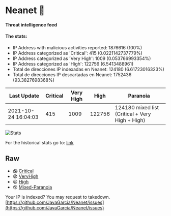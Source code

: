 # Neanet :hocho:
#### Threat intelligence feed
#### The stats:

- IP Address with malicious activities reported: 1876616 (100%)
- IP Address categorized as 'Critical':  415 (0.0221142737779%)
- IP Address categorized as 'Very High':  1009 (0.053766993354%)
- IP Address categorized as 'High':  122756 (6.5413488961)
- Total de direcciones IP indexadas en Neanet:  124180 (6.61723016323%)
- Total de direcciones IP descartadas en Neanet:  1752436 (93.3827698368%)

| Last Update | Critical | Very High | High | Paranoia |
| --- | --- | --- | --- | --- |
| 2021-10-24 16:04:03 | 415 | 1009 | 122756 | 124180 mixed list (Critical + Very High + High)|

![Stats](https://docs.google.com/spreadsheets/d/e/2PACX-1vSnaNMIXVabIpDJjufMlzH7poXnshF3mgd8Is1g9ytUEzVsP5my4Trn8f-xkoLLQ38xpL3HtmUexLo6/pubchart?oid=501124687&format=image)

For the historical stats go to: [link](/stats.csv)
## Raw
- :scream: [Critical](https://raw.githubusercontent.com/JavaGarcia/Neanet/master/blacklists/neanet_critical.txt)
- :fearful: [VeryHigh](https://raw.githubusercontent.com/JavaGarcia/Neanet/master/blacklists/neanet_veryHigh.txtt)
- :frowning: [High](https://raw.githubusercontent.com/JavaGarcia/Neanet/master/blacklists/neanet_high.txt)
- :dizzy_face: [Mixed-Paranoia](https://raw.githubusercontent.com/JavaGarcia/Neanet/master/blacklists/neanet_all.txt)


Your IP is indexed? You may request to takedown. [https://github.com/JavaGarcia/Neanet/issues](https://github.com/JavaGarcia/Neanet/issues)

























































































































































































































































































































































































































































































































































































































































































































































































































































































































































































































































































































































































































































































































































































































































































































































































































































































































































































































































































































































































































































































































































































































































































































































































































































































































































































































































































































































































































































































































































































































































































































































































































































































































































































































































































































































































































































































































































































































































































































































































































































































































































































































































































































































































































































































































































































































































































































































































































































































































































































































































































































































































































































































































































































































































































































































































































































































































































































































































































































































































































































































































































































































































































































































































































































































































































































































































































































































































































































































































































































































































































































































































































































































































































































































































































































































































































































































































































































































































































































































































































































































































































































































































































































































































































































































































































































































































































































































































































































































































































































































































































































































































































































































































































































































































































































































































































































































































































































































































